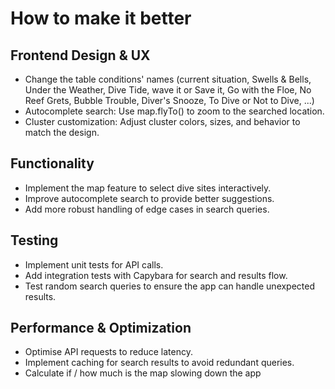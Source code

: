 # How to make it better

## Frontend Design & UX
- Change the table conditions' names (current situation, Swells & Bells, Under the Weather, Dive Tide, wave it or Save it, Go with the Floe, No Reef Grets, Bubble Trouble, Diver's Snooze, To Dive or Not to Dive, ...)
- Autocomplete search: Use map.flyTo() to zoom to the searched location.
- Cluster customization: Adjust cluster colors, sizes, and behavior to match the design.

## Functionality
- Implement the map feature to select dive sites interactively.
- Improve autocomplete search to provide better suggestions.
- Add more robust handling of edge cases in search queries.

## Testing
- Implement unit tests for API calls.
- Add integration tests with Capybara for search and results flow.
- Test random search queries to ensure the app can handle unexpected results.

## Performance & Optimization
- Optimise API requests to reduce latency.
- Implement caching for search results to avoid redundant queries.
- Calculate if / how much is the map slowing down the app
